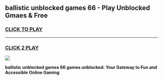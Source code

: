 
## ballistic unblocked games 66 - Play Unblocked Gmaes & Free
<h3>
<a href="https://news.freeplayer.one?title=ballistic_unblocked_games_66&ref=23F">CLICK TO PLAY</a></h3>
<hr>

<h3>
<a href="https://news.freeplayer.one?title=ballistic_unblocked_games_66&ref=23F">CLICK 2 PLAY</a>
  
</h3>

<a href="https://news.freeplayer.one?title=ballistic_unblocked_games_66&ref=23F/"><img src="https://clearcache.store/games.png"></a>


**ballistic unblocked games 66 games unblocked: Your Gateway to Fun and Accessible Online Gaming**
